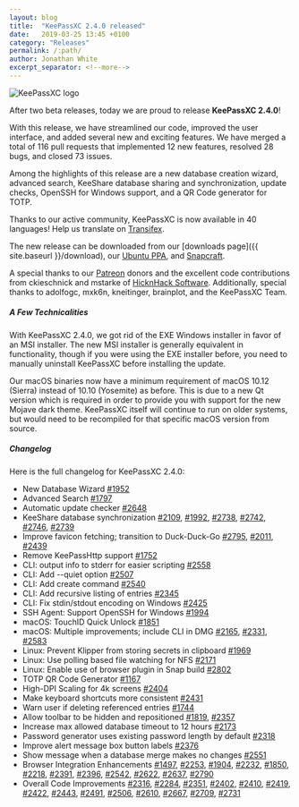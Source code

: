 ```yaml
---
layout: blog
title:  "KeePassXC 2.4.0 released"
date:   2019-03-25 13:45 +0100
category: "Releases"
permalink: /:path/
author: Jonathan White
excerpt_separator: <!--more-->
---
```


<div class="blog-teaser-img">
<img src="{{ site.baseurl }}/logo.png" alt="KeePassXC logo">
</div>

After two beta releases, today we are proud to release **KeePassXC 2.4.0**!

With this release, we have streamlined our code, improved the user interface,
and added several new and exciting features. We have merged a total of 116 pull
requests that implemented 12 new features, resolved 28 bugs, and closed 73 issues.

Among the highlights of this release are a new database creation wizard, advanced
search, KeeShare database sharing and synchronization, update checks, OpenSSH for
Windows support, and a QR Code generator for TOTP.

Thanks to our active community, KeePassXC is now available in 40 languages!
Help us translate on [Transifex](https://www.transifex.com/keepassxc/keepassxc/).

<!--more-->

The new release can be downloaded from our
[downloads page]({{ site.baseurl }}/download), our
[Ubuntu PPA](https://launchpad.net/~phoerious/+archive/ubuntu/keepassxc/),
and [Snapcraft](https://snapcraft.io/keepassxc/).

A special thanks to our [Patreon](https://patreon.com/keepassxc) donors and the
excellent code contributions from ckieschnick and mstarke of
[HicknHack Software](https://www.hicknhack-software.com).
Additionally, special thanks to adolfogc, mxk6n, kneitinger, brainplot, and the
KeePassXC Team.

<h5 id="technicalities" style="clear: left">A Few Technicalities</h5>

With KeePassXC 2.4.0, we got rid of the EXE Windows installer in
favor of an MSI installer. The new MSI installer is generally equivalent
in functionality, though if you were using the EXE installer before,
you need to manually uninstall KeePassXC before installing the update.

Our macOS binaries now have a minimum requirement of macOS 10.12 (Sierra)
instead of 10.10 (Yosemite) as before. This is due to a new Qt version
which is required in order to provide you with support for the new Mojave
dark theme. KeePassXC itself will continue to run on older systems, but
would need to be recompiled for that specific macOS version from source.

<h5 id="changelog" style="clear: left">Changelog</h5>

Here is the full changelog for KeePassXC 2.4.0:

- New Database Wizard [#1952](https://github.com/keepassxreboot/keepassxc/issues/1952)
- Advanced Search [#1797](https://github.com/keepassxreboot/keepassxc/issues/1797)
- Automatic update checker [#2648](https://github.com/keepassxreboot/keepassxc/issues/2648)
- KeeShare database synchronization [#2109](https://github.com/keepassxreboot/keepassxc/issues/2109), [#1992](https://github.com/keepassxreboot/keepassxc/issues/1992), [#2738](https://github.com/keepassxreboot/keepassxc/issues/2738), [#2742](https://github.com/keepassxreboot/keepassxc/issues/2742), [#2746](https://github.com/keepassxreboot/keepassxc/issues/2746), [#2739](https://github.com/keepassxreboot/keepassxc/issues/2739)
- Improve favicon fetching; transition to Duck-Duck-Go [#2795](https://github.com/keepassxreboot/keepassxc/issues/2795), [#2011](https://github.com/keepassxreboot/keepassxc/issues/2011), [#2439](https://github.com/keepassxreboot/keepassxc/issues/2439)
- Remove KeePassHttp support [#1752](https://github.com/keepassxreboot/keepassxc/issues/1752)
- CLI: output info to stderr for easier scripting [#2558](https://github.com/keepassxreboot/keepassxc/issues/2558)
- CLI: Add --quiet option [#2507](https://github.com/keepassxreboot/keepassxc/issues/2507)
- CLI: Add create command [#2540](https://github.com/keepassxreboot/keepassxc/issues/2540)
- CLI: Add recursive listing of entries [#2345](https://github.com/keepassxreboot/keepassxc/issues/2345)
- CLI: Fix stdin/stdout encoding on Windows [#2425](https://github.com/keepassxreboot/keepassxc/issues/2425)
- SSH Agent: Support OpenSSH for Windows [#1994](https://github.com/keepassxreboot/keepassxc/issues/1994)
- macOS: TouchID Quick Unlock [#1851](https://github.com/keepassxreboot/keepassxc/issues/1851)
- macOS: Multiple improvements; include CLI in DMG [#2165](https://github.com/keepassxreboot/keepassxc/issues/2165), [#2331](https://github.com/keepassxreboot/keepassxc/issues/2331), [#2583](https://github.com/keepassxreboot/keepassxc/issues/2583)
- Linux: Prevent Klipper from storing secrets in clipboard [#1969](https://github.com/keepassxreboot/keepassxc/issues/1969)
- Linux: Use polling based file watching for NFS [#2171](https://github.com/keepassxreboot/keepassxc/issues/2171)
- Linux: Enable use of browser plugin in Snap build [#2802](https://github.com/keepassxreboot/keepassxc/issues/2802)
- TOTP QR Code Generator [#1167](https://github.com/keepassxreboot/keepassxc/issues/1167)
- High-DPI Scaling for 4k screens [#2404](https://github.com/keepassxreboot/keepassxc/issues/2404)
- Make keyboard shortcuts more consistent [#2431](https://github.com/keepassxreboot/keepassxc/issues/2431)
- Warn user if deleting referenced entries [#1744](https://github.com/keepassxreboot/keepassxc/issues/1744)
- Allow toolbar to be hidden and repositioned [#1819](https://github.com/keepassxreboot/keepassxc/issues/1819), [#2357](https://github.com/keepassxreboot/keepassxc/issues/2357)
- Increase max allowed database timeout to 12 hours [#2173](https://github.com/keepassxreboot/keepassxc/issues/2173)
- Password generator uses existing password length by default [#2318](https://github.com/keepassxreboot/keepassxc/issues/2318)
- Improve alert message box button labels [#2376](https://github.com/keepassxreboot/keepassxc/issues/2376)
- Show message when a database merge makes no changes [#2551](https://github.com/keepassxreboot/keepassxc/issues/2551)
- Browser Integration Enhancements [#1497](https://github.com/keepassxreboot/keepassxc/issues/1497), [#2253](https://github.com/keepassxreboot/keepassxc/issues/2253), [#1904](https://github.com/keepassxreboot/keepassxc/issues/1904), [#2232](https://github.com/keepassxreboot/keepassxc/issues/2232), [#1850](https://github.com/keepassxreboot/keepassxc/issues/1850), [#2218](https://github.com/keepassxreboot/keepassxc/issues/2218), [#2391](https://github.com/keepassxreboot/keepassxc/issues/2391), [#2396](https://github.com/keepassxreboot/keepassxc/issues/2396), [#2542](https://github.com/keepassxreboot/keepassxc/issues/2542), [#2622](https://github.com/keepassxreboot/keepassxc/issues/2622), [#2637](https://github.com/keepassxreboot/keepassxc/issues/2637), [#2790](https://github.com/keepassxreboot/keepassxc/issues/2790)
- Overall Code Improvements [#2316](https://github.com/keepassxreboot/keepassxc/issues/2316), [#2284](https://github.com/keepassxreboot/keepassxc/issues/2284), [#2351](https://github.com/keepassxreboot/keepassxc/issues/2351), [#2402](https://github.com/keepassxreboot/keepassxc/issues/2402), [#2410](https://github.com/keepassxreboot/keepassxc/issues/2410), [#2419](https://github.com/keepassxreboot/keepassxc/issues/2419), [#2422](https://github.com/keepassxreboot/keepassxc/issues/2422), [#2443](https://github.com/keepassxreboot/keepassxc/issues/2443), [#2491](https://github.com/keepassxreboot/keepassxc/issues/2491), [#2506](https://github.com/keepassxreboot/keepassxc/issues/2506), [#2610](https://github.com/keepassxreboot/keepassxc/issues/2610), [#2667](https://github.com/keepassxreboot/keepassxc/issues/2667), [#2709](https://github.com/keepassxreboot/keepassxc/issues/2709), [#2731](https://github.com/keepassxreboot/keepassxc/issues/2731)
